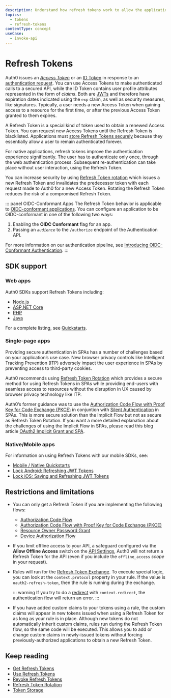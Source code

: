 ```yaml
---
description: Understand how refresh tokens work to allow the application to ask Auth0 to issue a new Access Token or ID Token without having to re-authenticate the user.
topics:
  - tokens
  - refresh-tokens
contentType: concept
useCase:
  - invoke-api
---
```

# Refresh Tokens

Auth0 issues an <dfn data-key="access-token">[Access Token](/tokens/concepts/access-tokens)</dfn> or an [ID Token](/tokens/concepts/id-tokens) in response to an [authentication request](/api-auth). You can use Access Tokens to make authenticated calls to a secured API, while the ID Token contains user profile attributes represented in the form of *claims*. Both are [JWTs](/tokens/concepts/jwts) and therefore have expiration dates indicated using the `exp` claim, as well as security measures, like signatures. Typically, a user needs a new Access Token when gaining access to a resource for the first time, or after the previous Access Token granted to them expires.

A Refresh Token is a special kind of token used to obtain a renewed Access Token. You can request new Access Tokens until the Refresh Token is blacklisted. Applications must [store Refresh Tokens securely](/tokens/concepts/token-storage) because they essentially allow a user to remain authenticated forever.

For native applications, refresh tokens improve the authentication experience significantly. The user has to authenticate only once, through the web authentication process. Subsequent re-authentication can take place without user interaction, using the Refresh Token.

You can increase security by using [Refresh Token rotation](/tokens/concepts/refresh-token-rotation) which issues a new Refresh Token and invalidates the predecessor token with each request made to Auth0 for a new Access Token. Rotating the Refresh Token reduces the risk of a compromised Refresh Token. 

::: panel OIDC-Conformant Apps
The Refresh Token behavior is applicable to [OIDC-conformant applications](/api-auth/tutorials/adoption/oidc-conformant). You can configure an application to be OIDC-conformant in one of the following two ways:

1. Enabling the **OIDC Conformant** flag for an app.
2. Passing an <dfn data-key="audience">`audience`</dfn> to the `/authorize` endpoint of the Authentication API.

For more information on our authentication pipeline, see [Introducing OIDC-Conformant Authentication](/api-auth/intro).
:::

## SDK support

### Web apps

Auth0 SDKs support Refresh Tokens including: 

- [Node.js](/quickstart/webapp/nodejs)
- [ASP.NET Core](/quickstart/webapp/aspnet-core)
- [PHP](/quickstart/webapp/php)
- [Java](/dev-centers/java)

For a complete listing, see [Quickstarts](/quickstart/webapp).

### Single-page apps

Providing secure authentication in SPAs has a number of challenges based on your application’s use case. New browser privacy controls like Intelligent Tracking Prevention (ITP) adversely impact the user experience in SPAs by preventing access to third-party cookies.

Auth0 recommends using [Refresh Token Rotation](/tokens/concepts/refresh-token-rotation) which provides a secure method for using Refresh Tokens in SPAs while providing end-users with seamless access to resources without the disruption in UX caused by browser privacy technology like ITP.

Auth0’s former guidance was to use the [Authorization Code Flow with Proof Key for Code Exchange (PKCE)](/flows/concepts/auth-code-pkce) in conjuntion with [Silent Authentication](/api-auth/tutorials/silent-authentication) in SPAs. This is more secure solution than the Implicit Flow but not as secure as Refresh Token Rotation. If you want a more detailed explanation about the challenges of using the Implicit Flow in SPAs, please read this blog article [OAuth2 Implicit Grant and SPA](https://auth0.com/blog/oauth2-implicit-grant-and-spa/).

### Native/Mobile apps

For information on using Refresh Tokens with our mobile SDKs, see:

* [Mobile / Native Quickstarts](/quickstart/native)
* [Lock Android: Refreshing JWT Tokens](/libraries/lock-android/refresh-jwt-tokens)
* [Lock iOS: Saving and Refreshing JWT Tokens](/libraries/lock-ios/v2)

## Restrictions and limitations

* You can only get a Refresh Token if you are implementing the following flows:
  - [Authorization Code Flow](/flows/concepts/auth-code)
  - [Authorization Code Flow with Proof Key for Code Exchange (PKCE)](/flows/concepts/auth-code-pkce)
  - [Resource Owner Password Grant](/api-auth/grant/password)
  - [Device Authorization Flow](/flows/concepts/device-auth)

* If you limit offline access to your API, a safeguard configured via the **Allow Offline Access** switch on the [API Settings](${manage_url}/#/apis), Auth0 will not return a Refresh Token for the API (even if you include the `offline_access` <dfn data-key="scope">scope</dfn> in your request).

* Rules will run for the [Refresh Token Exchange](/tokens/guides/use-refresh-tokens). To execute special logic, you can look at the `context.protocol` property in your rule. If the value is `oauth2-refresh-token`, then the rule is running during the exchange.

  ::: warning
  If you try to do a <a href="/rules/redirect">redirect</a> with <code>context.redirect</code>, the authentication flow will return an error.
  :::

* If you have added custom claims to your tokens using a rule, the custom claims will appear in new tokens issued when using a Refresh Token for as long as your rule is in place. Although new tokens do not automatically inherit custom claims, rules run during the Refresh Token flow, so the same code will be executed. This allows you to add or change custom claims in newly-issued tokens without forcing previously-authorized applications to obtain a new Refresh Token.

## Keep reading

* [Get Refresh Tokens](/tokens/guides/get-refresh-tokens)
* [Use Refresh Tokens](/tokens/guides/use-refresh-tokens)
* [Revoke Refresh Tokens](/tokens/guides/revoke-refresh-tokens)
* [Refresh Token Rotation](/tokens/concepts/refresh-token-rotation)
* [Token Storage](/tokens/concepts/token-storage)
